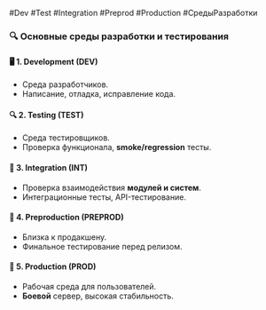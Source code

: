  #Dev #Test #Integration #Preprod #Production #СредыРазработки

### 🔍 **Основные среды разработки и тестирования**

#### 🖥 **1. Development (DEV)**
- Среда разработчиков.
- Написание, отладка, исправление кода.

#### 🔍 **2. Testing (TEST)**
- Среда тестировщиков.
- Проверка функционала, **smoke/regression** тесты.

#### 🔗 **3. Integration (INT)**
- Проверка взаимодействия **модулей и систем**.
- Интеграционные тесты, API-тестирование.

#### 🏁 **4. Preproduction (PREPROD)**
- Близка к продакшену.
- Финальное тестирование перед релизом.

#### 🚀 **5. Production (PROD)**
- Рабочая среда для пользователей.
- **Боевой** сервер, высокая стабильность.